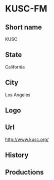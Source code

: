 # KUSC-FM

## Short name

KUSC

## State

California

## City

Los Angeles

## Logo



## Url

http://www.kusc.org/

## History



## Productions


